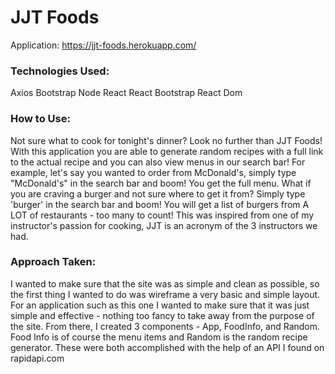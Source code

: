 # JJT Foods

Application: https://jjt-foods.herokuapp.com/

### Technologies Used:

Axios
Bootstrap
Node
React
React Bootstrap
React Dom

### How to Use:

Not sure what to cook for tonight's dinner? Look no further than JJT Foods! With this application you are able to generate random recipes with a full link to the actual recipe and you can also view menus in our search bar! For example, let's say you wanted to order from McDonald's, simply type "McDonald's" in the search bar and boom! You get the full menu. What if you are craving a burger and not sure where to get it from? Simply type 'burger' in the search bar and boom! You will get a list of burgers from A LOT of restaurants - too many to count! This was inspired from one of my instructor's passion for cooking, JJT is an acronym of the 3 instructors we had.

### Approach Taken:

I wanted to make sure that the site was as simple and clean as possible, so the first thing I wanted to do was wireframe a very basic and simple layout. For an application such as this one I wanted to make sure that it was just simple and effective - nothing too fancy to take away from the purpose of the site. From there, I created 3 components - App, FoodInfo, and Random. Food Info is of course the menu items and Random is the random recipe generator. These were both accomplished with the help of an API I found on rapidapi.com




